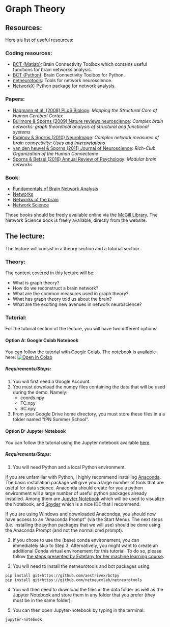 # Graph Theory

## Resources:
Here's a list of useful resources:

### Coding resources:
* [BCT (Matlab)](https://sites.google.com/site/bctnet/): Brain Connectivity Toolbox which contains useful functions for brain networks analysis.
* [BCT (Python)](https://github.com/aestrivex/bctpy): Brain Connectivity Toolbox for Python.
* [netneurotools](https://netneurotools.readthedocs.io/en/latest/): Tools for network neuroscience.
* [NetworkX](https://networkx.org/): Python package for network analysis.

### Papers:
* [Hagmann et al. (2008) PLoS Biology](https://doi.org/10.1371/journal.pbio.0060159): *Mapping the Structural Core of Human Cerebral Cortex*
* [Bullmore & Sporns (2009) Nature reviews neuroscience](https://doi.org/10.1038/nrn2575): *Complex brain networks: graph theoretical analysis of structural and functional systems*
* [Rubinov & Sporns (2010) NeuroImage](https://doi.org/10.1016/j.neuroimage.2009.10.003): *Complex network measures of brain connectivity: Uses and interpretations*
* [van den heuvel & Sporns (2011) Journal of Neuroscience](https://doi.org/10.1523/JNEUROSCI.3539-11.2011): *Rich-Club Organization of the Human Connectome*
* [Sporns & Betzel (2016) Annual Review of Psychology](https://doi.org/10.1146/annurev-psych-122414-033634): *Modular brain networks*

### Book:
* [Fundamentals of Brain Network Analysis](https://www.sciencedirect.com/book/9780124079083/fundamentals-of-brain-network-analysis)
* [Networks](https://global.oup.com/academic/product/networks-9780198805090?cc=ca&lang=en&)
* [Networks of the brain](https://mitpress.mit.edu/books/networks-brain)
* [Network Science](http://networksciencebook.com/)

Those books should be freely available online via the [McGill Library](https://www.mcgill.ca/library/). The Network Science book is freely available, directly from the website.

## The lecture:

The lecture will consist in a theory section and a tutorial section.

### Theory:
The content covered in this lecture will be:

* What is graph theory?
* How do we reconstruct a brain network?
* What are the common measures used in graph theory?
* What has graph theory told us about the brain?
* What are the exciting new avenues in network neuroscience?

### Tutorial:
For the tutorial section of the lecture, you will have two different options:

#### Option A: Google Colab Notebook

You can follow the tutorial with Google Colab. The notebook is available here: [![Open In Colab](https://colab.research.google.com/assets/colab-badge.svg)](https://colab.research.google.com/github/vincebaz/ipn-summer-school/blob/main/lectures/2021-06-30/10-12/graph_theory_tutorial_colab.ipynb)

##### Requirements/Steps:

1. You will first need a Google Account.
2. You must download the numpy files containing the data that will be used during the demo. Namely:
    * coords.npy
    * FC.npy
    * SC.npy
3. From your Google Drive home directory, you must store these files in a a folder named "IPN Summer School".

#### Option B: Jupyter Notebook

You can follow the tutorial using the Jupyter notebook available [here]().

##### Requirements/Steps:

1. You will need Python and a local Python environment.

if you are unfamiliar with Python, I highly recommend installing [Anaconda](https://www.anaconda.com/). The basic installation package will give you a large number of tools that are useful for data science. Anaconda should create for you a python environment will a large number of useful python packages already installed. Among them are [Jupyter Notebook](https://jupyter.org/index.html) which will be used to visualize the Notebook, and [Spyder](https://www.spyder-ide.org/) which is a nice IDE that I recommend.

If you are using Windows and downloaded Anacondqa, you should now have access to an "Anaconda Prompt" (via the Start Menu). The next steps (i.e. installing the python packages that we will use) should be done using the Anaconda Prompt (and not the normal cmd prompt).

2. If you chose to use the (base) conda environement, you can immediately skip to Step 3. Alternatively, you might want to create an additional Conda virtual environement for this tutorial. To do so, please follow  [the steps presented by Estefany for her machine learning course](https://github.com/netneurolab/ipn-summer-school/tree/main/lectures/2021-06-29/13-15).

3. You will need to install the netneurotools and bct packages using:

```
pip install git+https://github.com/aestrivex/bctpy
pip install git+https://github.com/netneurolab/netneurotools
```

4. You will then need to download the files in the data folder as well as the Jupyter Notebook and store them in any folder that you prefer (they must be in the same folder).

5. You can then open Jupyter-notebook by typing in the terminal:

```
jupyter-notebook
```
